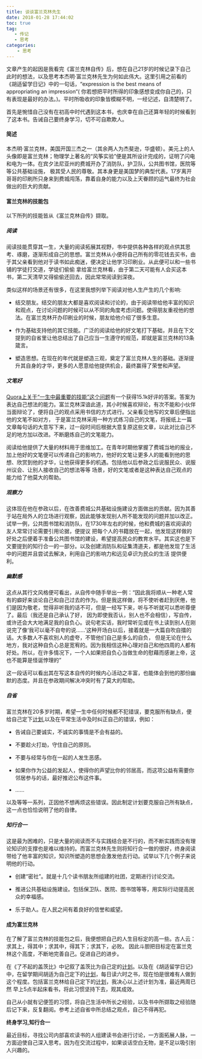 ```yaml
---
title: 谈谈富兰克林先生
date: 2018-01-28 17:44:02
toc: true
tag:
   - 传记
   - 思考
categories:
    - 思考
---
```

文章产生的起因是我看完《富兰克林自传》后，想在自己21岁的时候记录下自己此时的想法，以及思考本杰明·富兰克林先生为何如此伟大。这里引用之前看的《胡适留学日记》中的一句话，“expression is the best means of appropriating an impression“(
你若想把平时所得的印象感想变成你自己的，只有表现是最好的办法。)。平时所吸收的印象皆模糊不明，一经记述，自清楚明了。

首先是惋惜自己没有在初高中时代遇到这本书，也庆幸在自己还算年轻的时候看到了这本书。告诫自己要终身学习，切不可自欺欺人。

#### 简述

本杰明·富兰克林，美国开国三杰之一（其余两人为杰斐逊，华盛顿）。美元上的人头像即是富兰克林；物理学上著名的“风筝实验”便是其所设计完成的，证明了闪电和电为一体。在宾夕法尼亚州的费城开办了消防队，护卫队，公共图书馆，医院等等公共基础设施，
极其受人民的尊敬。其本身更是美国梦的典型代表。17岁离开哥哥的印刷所只身来到费城闯荡，靠着自身的能力以及上天眷顾的运气最终为社会做出的巨大的贡献。

#### 富兰克林的技能包
以下所列的技能皆从《富兰克林自传》撷取。
<!--more-->
##### 阅读
阅读技能贯穿其一生，大量的阅读拓展其视野，书中提供各种各样的观点供其思考、琢磨，逐渐形成自己的思想。富兰克林从小便将自己所有的零花钱去买书，由于其父亲看到他对于读书如此痴迷，便决定让他学习印刷业。从此便可以和一些书铺的学徒打交道，学徒们偷偷
拿给富兰克林看，由于第二天可能有人会买这本书，第二天清早又得偷偷还回去，因此常常阅读到深夜。

类似这样的场景还有很多，在这里我想列举下阅读对他人生产生的几个影响:

+ 结交朋友。结交的朋友大都是喜欢阅读和讨论的，由于阅读带给他丰富的知识和观点，在讨论问题的时候可以从不同的角度考虑问题。使得朋友重视他的想法。在富兰克林开办印刷业的时候，朋友给他介绍了很多生意。

+ 作为基础支持他的其它技能。广泛的阅读给他的好文笔打下基础，并且在下文提到的自省里让他总结出了自己应当一生遵守的规范，即就是富兰克林的13条箴言。

+ 塑造思想。在现在的年代就是塑造三观，奠定了富兰克林人生的基础。逐渐提升其自身的才华，更多的人愿意给他提供机会，最终赢得了荣誉和声望。

##### 文笔好
[Quora上关于“一生中最重要的技能”这个问题][quora]有一个获得15.1k好评的答案。答案为表达自己想法的能力。富兰克林深谙此道，其小时候喜欢辩论，有次不能和小伙伴当面辩论了，便将自己的观点采用书信的方式进行。父亲看见他写的文章后便指出他的文笔不如对方，
于是富兰克林采用一种方式练习自己的文笔，将报纸上一篇文章每句话的大意写下来，过一段时间后根据大意复原这些文章，以此对比自己不足的地方加以改进。不断磨炼自己的文笔能力。

阅读给他提供了大量的材料用于思维加工。在青年时期他掌握了费城当地的报业，加上他好的文笔便可以传递自己的影响力，他好的文笔让更多人的能看到他的思想、欣赏到他的才华，让他获得更多的机遇。包括他以后参政之后说服民众、说服州议会、让别人接收自己的想法等等
场景，好的文笔或者是这种表达自己观点的能力给了他莫大的帮助。

##### 观察力
这体现在他在参政以后，在改善费城公共基础设施建设方面做出的贡献。因为其善于站在局外人的立场进行观察，因此能够发现别人所不能发现的问题并加以改正。试举一例，公共图书馆和消防队，在1730年左右的时候，他和费城的喜欢阅读的友人常常讨论需要引用论据，便提议
把每个人的书籍放在一起，他发现这样做的好处之后便着手准备公共图书馆的建设，希望提高民众的教育水平。其实这也是下文要提到的知行合一的一部分。以及创建消防队和征集清道夫，都是他发现了生活中的问题并且尝试去解决，利用自己的影响力和远见卓识为民众的生活
提供便利。

##### 幽默感
这点从其行文风格便可看出，从自传中随手举出一例：“因此我将顺从一种老人常有的癖好来谈论自己和自己过去的作为。但是我这样做，将不使听者赶到厌倦，他们是因为敬老，觉得非听我的话不可，但是一经写下来，听与不听就可以悉听尊便了。最后（我还是自己承认了好，
因为即使我否认，别人也不会相信），写自传，或许还会大大地满足我的自负心。说句老实话，我时常听见或在书上读到别人在刚说完了像‘我可以毫不自夸的说......’这种开场白以后，接着就是一大篇自吹自擂的话。大多数人不喜欢别人的虚夸，不管他们自己是多么的自负，
但是无论在什么地方，我对这种自负心总是宽宥的。因为我相信这种心理对自己和他四周的人都有好处。所以，在许多情况下，一个人如果把自负心当做生命的慰藉而感谢上帝，这也不能算是怪诞悖理的”

这一段话可以看出其在写这本自传的时候内心活动之丰富，也能体会到他的那份幽默的态度。并且在参政期间解决冲突时有了莫大的帮助。
##### 自省
富兰克林在20多岁时期，希望一生中任何时候都不犯错误，要克服所有缺点，便给自己定下[计划][franklin],以及在平常生活中及时纠正自己的错误，例如：

+ 告诫自己要诚实，不诚实的事情是不会有益的。

+ 不要趁火打劫，守住自己的原则。

+ 不要与经常与你在一起的人发生恶感。

+ 如果你作为公益的发起人，使得你的声望比你的邻居高，而这项公益有需要你邻居参与的话，最好推迟公布这件事。

+ ......

以及等等一系列，正因他不想再烦这些错误。因此制定计划要克服自己所有缺点，这一点也恰恰说明了他的自律。

##### 知行合一
这是最为困难的，只是大量的阅读而不与实践结合是不行的，而不断实践而没有理论知识的支撑也是难以维持的。而富兰克林先生则将知行合一做的很好，终身阅读带给了他丰富的知识，知识所塑造的思想会激发他去行动。试举以下几个例子来说明他的行动。

+ 创建“密社”。就是十几个读书朋友所组建的社团，定期进行讨论交流。

+ 推进公共基础设施建设。包括保卫队、医院、图书馆等等，用实际行动提高民众的幸福感。

+ 乐于助人。在人民之间有着良好的信誉和威望。

#### 成为富兰克林
在了解了富兰克林的技能包之后，我便想把自己的人生目标定的高一些。古人云：求其上，得其中；求其中，得其下；求其下，必败。 因此斗胆把目标定在富兰克林这个高度，不断地完善自己。促进自己的进步。

在《了不起的盖茨比》中记叙了盖茨比为自己定的[计划][gatsby]。以及在《胡适留学日记》中，在留学期间胡适为自己定下的[计划][hushi]，每日读六时之书，现在怕是很难有人做到这个程度。包括富兰克林给自己定下的[计划][franklin]，我决心以上述计划为准，最近两周已然
早上5点半起床看书，将此习惯坚持下去，观其成效。

自己从小就有记便签的习惯，将自己生活中所长之经验，以及书中所撷取之经验随后记下来，反复翻阅。参考上述自省中所总结之观点，自己不得再犯。

<b>终身学习,知行合一</b>

最近目标，寻找公司内部喜欢读书的人组建读书会进行讨论，一方面拓展人脉，一方面迫使自己深入思考。因为在交流过程中，如果谈话空白无物，是不足以吸引别人兴趣的。

[quora]: http://www.hjenglish.com/new/p757793/
[gatsby]: https://www.jianshu.com/p/095a3d917c1e
[hushi]: https://www.douban.com/note/474590319/
[franklin]: http://www.sohu.com/a/163724374_164937
